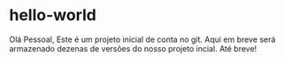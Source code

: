 # hello-world
Olá Pessoal,
Este é um projeto inicial de conta no git.
Aqui em breve será armazenado dezenas de versões do nosso projeto incial.
Até breve!
